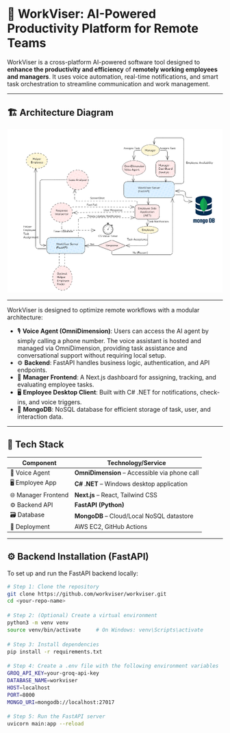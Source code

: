 # 🧠 WorkViser: AI-Powered Productivity Platform for Remote Teams

WorkViser is a cross-platform AI-powered software tool designed to **enhance the productivity and efficiency** of **remotely working employees and managers**. It uses voice automation, real-time notifications, and smart task orchestration to streamline communication and work management.


---

## 🏗️ Architecture Diagram

![Screenshot](./Screenshot%202025-06-30%20181622.png)

<!-- Replace the above path with your actual diagram image or external link -->

---

WorkViser is designed to optimize remote workflows with a modular architecture:

- 🎙️ **Voice Agent (OmniDimension)**: Users can access the AI agent by simply calling a phone number. The voice assistant is hosted and managed via OmniDimension, providing task assistance and conversational support without requiring local setup.
- ⚙️ **Backend**: FastAPI handles business logic, authentication, and API endpoints.
- 💼 **Manager Frontend**: A Next.js dashboard for assigning, tracking, and evaluating employee tasks.
- 🖥️ **Employee Desktop Client**: Built with C# .NET for notifications, check-ins, and voice triggers.
- 📡 **MongoDB**: NoSQL database for efficient storage of task, user, and interaction data.

---

## 🧰 Tech Stack

| Component           | Technology/Service                         |
|---------------------|---------------------------------------------|
| 🧠 Voice Agent       | **OmniDimension** – Accessible via phone call |
| 🖥️ Employee App      | **C# .NET** – Windows desktop application    |
| 🌐 Manager Frontend  | **Next.js** – React, Tailwind CSS            |
| ⚙️ Backend API       | **FastAPI (Python)**  |
| 🗃️ Database          | **MongoDB** – Cloud/Local NoSQL datastore    |
| 🚀 Deployment        | AWS EC2, GitHub Actions            |

---

## ⚙️ Backend Installation (FastAPI)

To set up and run the FastAPI backend locally:

```bash
# Step 1: Clone the repository
git clone https://github.com/workviser/workviser.git
cd <your-repo-name>

# Step 2: (Optional) Create a virtual environment
python3 -m venv venv
source venv/bin/activate     # On Windows: venv\Scripts\activate

# Step 3: Install dependencies
pip install -r requirements.txt

# Step 4: Create a .env file with the following environment variables
GROQ_API_KEY=your-groq-api-key
DATABASE_NAME=workviser
HOST=localhost
PORT=8000
MONGO_URI=mongodb://localhost:27017

# Step 5: Run the FastAPI server
uvicorn main:app --reload



